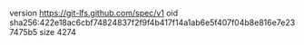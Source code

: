 version https://git-lfs.github.com/spec/v1
oid sha256:422e18ac6cbf74824837f2f9f4b417f14a1ab6e5f407f04b8e816e7e237475b5
size 4274
